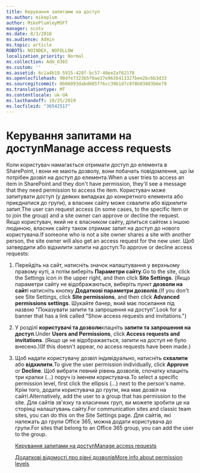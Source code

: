 ```yaml
---
title: Керування запитами на доступ
ms.author: mikeplum
author: MikePlumleyMSFT
manager: scotv
ms.date: 8/3/2018
ms.audience: Admin
ms.topic: article
ROBOTS: NOINDEX, NOFOLLOW
localization_priority: Normal
ms.collection: Adm_O365
ms.custom: ''
ms.assetid: 6c1a4b19-5915-428f-bc57-40ee2af62178
ms.openlocfilehash: 90dfe7323b5f0ae37e963b413327bee2bc6b3d33
ms.sourcegitcommit: 0b06093dabd685f76cc39b1d7c0f8b03883b6e79
ms.translationtype: MT
ms.contentlocale: uk-UA
ms.lasthandoff: 10/25/2019
ms.locfileid: "36542517"
---
```

# <a name="manage-access-requests"></a><span data-ttu-id="3af65-102">Керування запитами на доступ</span><span class="sxs-lookup"><span data-stu-id="3af65-102">Manage access requests</span></span>

<span data-ttu-id="3af65-103">Коли користувач намагається отримати доступ до елемента в SharePoint, і вони не мають дозволу, вони побачать повідомлення, що їм потрібен дозвіл на доступ до елемента.</span><span class="sxs-lookup"><span data-stu-id="3af65-103">When a user tries to access an item in SharePoint and they don't have permission, they'll see a message that they need permission to access the item.</span></span> <span data-ttu-id="3af65-104">Користувач може запитувати доступ (у деяких випадках до конкретного елемента або приєднатися до групи), а власник сайту може схвалити або відхилити запит.</span><span class="sxs-lookup"><span data-stu-id="3af65-104">The user can request access (in some cases, to the specific item or to join the group) and a site owner can approve or decline the request.</span></span> <span data-ttu-id="3af65-105">Якщо користувач, який не є власником сайту, ділиться сайтом з іншою людиною, власник сайту також отримає запит на доступ до нового користувача.</span><span class="sxs-lookup"><span data-stu-id="3af65-105">If someone who is not a site owner shares a site with another person, the site owner will also get an access request for the new user.</span></span> <span data-ttu-id="3af65-106">Щоб затвердити або відхилити запити на доступ:</span><span class="sxs-lookup"><span data-stu-id="3af65-106">To approve or decline access requests:</span></span>
  
1. <span data-ttu-id="3af65-107">Перейдіть на сайт, натисніть значок налаштування у верхньому правому куті, а потім виберіть **Параметри сайту**.</span><span class="sxs-lookup"><span data-stu-id="3af65-107">Go to the site, click the Settings icon in the upper right, and then click **Site Settings**.</span></span> <span data-ttu-id="3af65-108">(Якщо параметри сайту не відображаються, виберіть пункт **дозволи на сайт**і натисніть кнопку **Додаткові параметри дозволів**.</span><span class="sxs-lookup"><span data-stu-id="3af65-108">(If you don't see Site Settings, click **Site permissions**, and then click **Advanced permissions settings**.</span></span> <span data-ttu-id="3af65-109">Шукайте банер, який має посилання під назвою "Показувати запити та запрошення на доступ".</span><span class="sxs-lookup"><span data-stu-id="3af65-109">Look for a banner that has a link called "Show access requests and invitations.")</span></span>
    
2. <span data-ttu-id="3af65-110">У розділі **користувачі та дозволи**клацніть **запити та запрошення на доступ**.</span><span class="sxs-lookup"><span data-stu-id="3af65-110">Under **Users and Permissions**, click **Access requests and invitations**.</span></span> <span data-ttu-id="3af65-111">(Якщо це не відображається, запити на доступ не було внесено.)</span><span class="sxs-lookup"><span data-stu-id="3af65-111">(If this doesn't appear, no access requests have been made.)</span></span>
    
3. <span data-ttu-id="3af65-112">Щоб надати користувачу дозвіл індивідуально, натисніть **схвалити** або **відхилити**.</span><span class="sxs-lookup"><span data-stu-id="3af65-112">To give the user permission individually, click **Approve** or **Decline**.</span></span> <span data-ttu-id="3af65-113">Щоб вибрати певний рівень дозволів, спочатку клацніть три крапки (...) поруч із іменем користувача.</span><span class="sxs-lookup"><span data-stu-id="3af65-113">To select a specific permission level, first click the ellipsis (...) next to the person's name.</span></span> <span data-ttu-id="3af65-114">Крім того, додати користувача до групи, яка має дозвіл на сайті.</span><span class="sxs-lookup"><span data-stu-id="3af65-114">Alternatively, add the user to a group that has permission to the site.</span></span> <span data-ttu-id="3af65-115">Для сайтів зв'язку та класичних груп, ви можете зробити це на сторінці налаштувань сайту.</span><span class="sxs-lookup"><span data-stu-id="3af65-115">For communication sites and classic team sites, you can do this on the Site Settings page.</span></span> <span data-ttu-id="3af65-116">Для сайтів, які належать до групи Office 365, можна додати користувача до групи.</span><span class="sxs-lookup"><span data-stu-id="3af65-116">For sites that belong to an Office 365 group, you can add the user to the group.</span></span>
    
    [<span data-ttu-id="3af65-117">Керування запитами на доступ</span><span class="sxs-lookup"><span data-stu-id="3af65-117">Manage access requests </span></span>](https://go.microsoft.com/fwlink/?linkid=2008747)
    
    [<span data-ttu-id="3af65-118">Додаткові відомості про рівні дозволів</span><span class="sxs-lookup"><span data-stu-id="3af65-118">More info about permission levels</span></span>](https://go.microsoft.com/fwlink/?linkid=867071)
    

